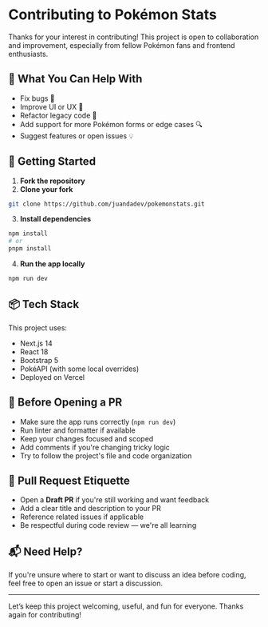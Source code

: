 # Contributing to Pokémon Stats

Thanks for your interest in contributing! This project is open to collaboration and improvement, especially from fellow
Pokémon fans and frontend enthusiasts.

## 🧩 What You Can Help With

- Fix bugs 🐞
- Improve UI or UX 🎨
- Refactor legacy code 🧼
- Add support for more Pokémon forms or edge cases 🔍
- Suggest features or open issues 💡

## 🚀 Getting Started

1. **Fork the repository**
2. **Clone your fork**

```bash
git clone https://github.com/juandadev/pokemonstats.git
```

3. **Install dependencies**

```bash
npm install
# or
pnpm install
```

4. **Run the app locally**

```bash
npm run dev
```

## 📦 Tech Stack

This project uses:

- Next.js 14
- React 18
- Bootstrap 5
- PokéAPI (with some local overrides)
- Deployed on Vercel

## 🧪 Before Opening a PR

- Make sure the app runs correctly (`npm run dev`)
- Run linter and formatter if available
- Keep your changes focused and scoped
- Add comments if you're changing tricky logic
- Try to follow the project's file and code organization

## 🙏 Pull Request Etiquette

- Open a **Draft PR** if you're still working and want feedback
- Add a clear title and description to your PR
- Reference related issues if applicable
- Be respectful during code review — we're all learning

## 📬 Need Help?

If you're unsure where to start or want to discuss an idea before coding, feel free to open an issue or start a
discussion.

---

Let’s keep this project welcoming, useful, and fun for everyone. Thanks again for contributing!
